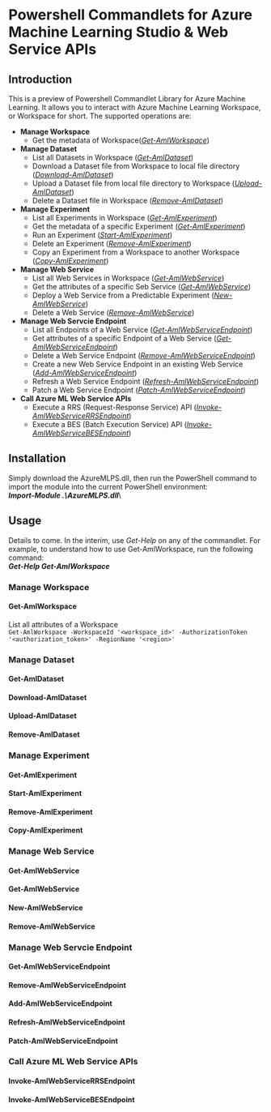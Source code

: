 # Powershell Commandlets for Azure Machine Learning Studio & Web Service APIs
## Introduction
This is a preview of Powershell Commandlet Library for Azure Machine Learning. It allows you to interact with Azure Machine Learning Workspace, or Workspace for short. The supported operations are:

* __Manage Workspace__
  * Get the metadata of Workspace(*[Get-AmlWorkspace](#get-amlworkspace)*)
* __Manage Dataset__
  * List all Datasets in Workspace (*[Get-AmlDataset](#get-amldataset)*)
  * Download a Dataset file from Workspace to local file directory (*[Download-AmlDataset](#download-amldataset)*)
  * Upload a Dataset file from local file directory to Workspace (*[Upload-AmlDataset](#upload-amldataset)*)
  * Delete a Dataset file in Workspace (*[Remove-AmlDataset](#remove-amldataset)*)
* __Manage Experiment__
  * List all Experiments in Workspace (*[Get-AmlExperiment](#get-amlexperiment)*)
  * Get the metadata of a specific Experiment (*[Get-AmlExperiment](#get-amlexperiment)*)
  * Run an Experiment (*[Start-AmlExperiment](#start-amlexperiment)*)
  * Delete an Experiment (*[Remove-AmlExperiment](#remove-amlexperiment)*)
  * Copy an Experiment from a Workspace to another Workspace (*[Copy-AmlExperiment](#copy_amlexperiment)*)
* __Manage Web Service__
  * List all Web Services in Workspace (*[Get-AmlWebService](#get-amlwebservice)*)
  * Get the attributes of a specific Seb Service (*[Get-AmlWebService](#get-amlwebservice)*)
  * Deploy a Web Service from a Predictable Experiment (*[New-AmlWebService](#new-amlwebservice)*)
  * Delete a Web Service (*[Remove-AmlWebService](#remove-amlwebservice)*)
* __Manage Web Servcie Endpoint__
  * List all Endpoints of a Web Service (*[Get-AmlWebServiceEndpoint](get-amlwebserviceendpoint)*)
  * Get attributes of a specific Endpoint of a Web Service (*[Get-AmlWebServiceEndpoint](#get-amlwebserviceendpoint)*)
  * Delete a Web Service Endpoint (*[Remove-AmlWebServiceEndpoint](#remove-amlwebserviceendpoint)*)
  * Create a new Web Service Endpoint in an existing Web Service (*[Add-AmlWebServiceEndpoint](#add-amlwebserviceendpoint)*)
  * Refresh a Web Service Endpoint (*[Refresh-AmlWebServiceEndpoint](#refresh_amlwebserviceendpoint)*)
  * Patch a Web Service Endpoint (*[Patch-AmlWebServiceEndpoint](#patch_amlwebserviceendpoint)*)
* __Call Azure ML Web Service APIs__
  * Execute a RRS (Request-Response Service) API (*[Invoke-AmlWebServiceRRSEndpoint](#invoke-amlwebservicerrsendpoint)*)
  * Execute a BES (Batch Execution Service) API (*[Invoke-AmlWebServiceBESEndpoint](#invoke_amlwebservicebesendpoint)*)

## Installation
Simply download the AzureMLPS.dll, then run the PowerShell command to import the module into the current PowerShell environment:<br/>
__*Import-Module .\AzureMLPS.dll*__\

## Usage
Details to come. In the interim, use *Get-Help* on any of the commandlet. For example, to understand how to use Get-AmlWorkspace, run the following command: <br/>
__*Get-Help Get-AmlWorkspace*__

### Manage Workspace ###
#### Get-AmlWorkspace ####
List all attributes of a Workspace<br/>
`Get-AmlWorkspace -WorkspaceId '<workspace_id>' -AuthorizationToken '<authorization_token>' -RegionName '<region>'`

### Manage Dataset ###
#### Get-AmlDataset ####
#### Download-AmlDataset ####
#### Upload-AmlDataset ####
#### Remove-AmlDataset ####
### Manage Experiment ###
#### Get-AmlExperiment ####
#### Start-AmlExperiment ####
#### Remove-AmlExperiment ####
#### Copy-AmlExperiment ####
### Manage Web Service ###
#### Get-AmlWebService ####
#### Get-AmlWebService ####
#### New-AmlWebService ####
#### Remove-AmlWebService ####
### Manage Web Servcie Endpoint ###
#### Get-AmlWebServiceEndpoint
#### Remove-AmlWebServiceEndpoint
#### Add-AmlWebServiceEndpoint
#### Refresh-AmlWebServiceEndpoint
#### Patch-AmlWebServiceEndpoint
### Call Azure ML Web Service APIs
#### Invoke-AmlWebServiceRRSEndpoint
#### Invoke-AmlWebServiceBESEndpoint


